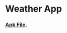 # Weather App

### [Apk File](https://drive.google.com/file/d/1Ub0LZZ44weMcKOEkiJYe_tJrYO1djRus/view).
